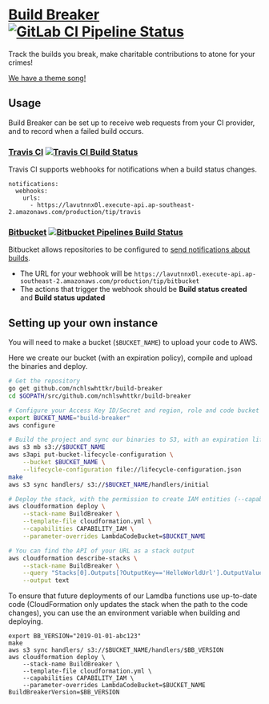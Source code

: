 # [Build Breaker](https://twitter.com/nchlswhttkr/status/1121322470592499713) [![GitLab CI Pipeline Status](https://gitlab.com/nchlswhttkr/build-breaker/badges/master/pipeline.svg?style=flat-square)](https://gitlab.com/nchlswhttkr/build-breaker/commits/master)

Track the builds you break, make charitable contributions to atone for your crimes!

[We have a theme song!](https://youtu.be/YPG5ASujyZg)

## Usage

Build Breaker can be set up to receive web requests from your CI provider, and to record when a failed build occurs.

### [Travis CI](https://travis-ci.org) [![Travis CI Build Status](https://travis-ci.org/nchlswhttkr/build-breaker.svg?branch=master)](https://travis-ci.org/nchlswhttkr/build-breaker)

Travis CI supports webhooks for notifications when a build status changes.

```
notifications:
  webhooks:
    urls:
      - https://lavutnnx0l.execute-api.ap-southeast-2.amazonaws.com/production/tip/travis

```

### [Bitbucket](https://bitbucket.org) [![Bitbucket Pipelines Build Status](https://img.shields.io/bitbucket/pipelines/nchlswhttkr/build-breaker.svg)](https://bitbucket.org/nchlswhttkr/build-breaker/addon/pipelines/home)

Bitbucket allows repositories to be configured to [send notifications about builds](https://confluence.atlassian.com/bitbucket/manage-webhooks-735643732.html#Managewebhooks-create_webhookCreatingwebhooks).

- The URL for your webhook will be `https://lavutnnx0l.execute-api.ap-southeast-2.amazonaws.com/production/tip/bitbucket`
- The actions that trigger the webhook should be **Build status created** and **Build status updated**

## Setting up your own instance

You will need to make a bucket (`$BUCKET_NAME`) to upload your code to AWS.

Here we create our bucket (with an expiration policy), compile and upload the binaries and deploy.

```sh
# Get the repository
go get github.com/nchlswhttkr/build-breaker
cd $GOPATH/src/github.com/nchlswhttkr/build-breaker

# Configure your Access Key ID/Secret and region, role and code bucket
export BUCKET_NAME="build-breaker"
aws configure

# Build the project and sync our binaries to S3, with an expiration lifecycle
aws s3 mb s3://$BUCKET_NAME
aws s3api put-bucket-lifecycle-configuration \
    --bucket $BUCKET_NAME \
    --lifecycle-configuration file://lifecycle-configuration.json
make
aws s3 sync handlers/ s3://$BUCKET_NAME/handlers/initial

# Deploy the stack, with the permission to create IAM entities (--capabilities)
aws cloudformation deploy \
    --stack-name BuildBreaker \
    --template-file cloudformation.yml \
    --capabilities CAPABILITY_IAM \
    --parameter-overrides LambdaCodeBucket=$BUCKET_NAME

# You can find the API of your URL as a stack output
aws cloudformation describe-stacks \
    --stack-name BuildBreaker \
    --query "Stacks[0].Outputs[?OutputKey=='HelloWorldUrl'].OutputValue" \
    --output text
```

To ensure that future deployments of our Lamdba functions use up-to-date code (CloudFormation only updates the stack when the path to the code changes), you can use the an environment variable when building and deploying.

```shell
export BB_VERSION="2019-01-01-abc123"
make
aws s3 sync handlers/ s3://$BUCKET_NAME/handlers/$BB_VERSION
aws cloudformation deploy \
    --stack-name BuildBreaker \
    --template-file cloudformation.yml \
    --capabilities CAPABILITY_IAM \
    --parameter-overrides LambdaCodeBucket=$BUCKET_NAME BuildBreakerVersion=$BB_VERSION
```
